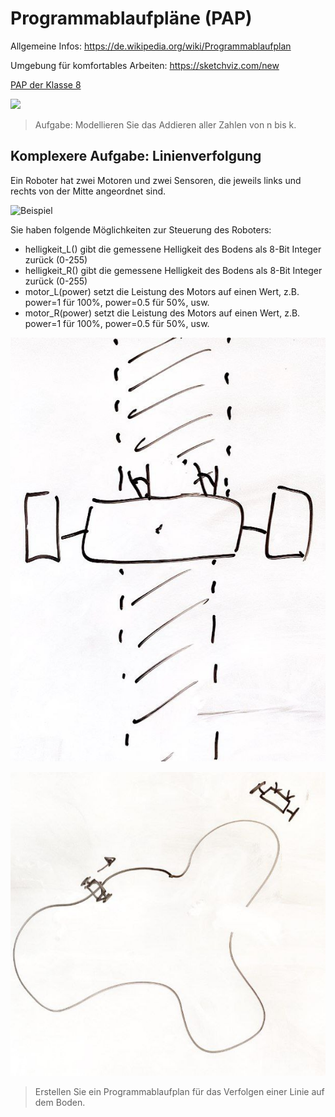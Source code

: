 Programmablaufpläne (PAP)
===========

Allgemeine Infos: https://de.wikipedia.org/wiki/Programmablaufplan

Umgebung für komfortables Arbeiten: https://sketchviz.com/new

[PAP der Klasse 8](https://gcm.schule/material/2025/informatik/wpu8/3_programmablaufplan.md)

<img src='https://g.gravizo.com/svg?
 digraph G {
   start -> a -> b -> c;
   c->d[label="true"];
   c->e[label="false"];
   d->c;
   e -> stop;
   a[label="lies n", shape=box];
   b[label="lies k", shape=box];
   c[label="k<n", shape=diamond];
   d[label="sag k ist kleiner", shape=box];
   e[label="sag k ist größer oder gleich", shape=box];
 }
'/>

> Aufgabe: Modellieren Sie das Addieren aller Zahlen von n bis k.


## Komplexere Aufgabe: Linienverfolgung

Ein Roboter hat zwei Motoren und zwei Sensoren, die jeweils links und rechts von der Mitte angeordnet sind.

![Beispiel](https://creatronix.de/wp-content/uploads/2024/02/LFR-8239-1024x768.jpg)

Sie haben folgende Möglichkeiten zur Steuerung des Roboters:

- helligkeit_L() gibt die gemessene Helligkeit des Bodens als 8-Bit Integer zurück (0-255)
- helligkeit_R() gibt die gemessene Helligkeit des Bodens als 8-Bit Integer zurück (0-255)
- motor_L(power) setzt die Leistung des Motors auf einen Wert, z.B. power=1 für 100%, power=0.5 für 50%, usw.
- motor_R(power) setzt die Leistung des Motors auf einen Wert, z.B. power=1 für 100%, power=0.5 für 50%, usw.

![Aufbau](roboter_linenverfolgung_aufbau.jpg)

![Karte](roboter_linenverfolgung_karte.jpg)


> Erstellen Sie ein Programmablaufplan für das Verfolgen einer Linie auf dem Boden.

